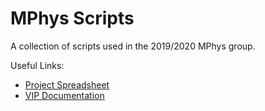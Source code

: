 # MPhys Scripts

A collection of scripts used in the 2019/2020 MPhys group.

Useful Links:
* [Project Spreadsheet](https://docs.google.com/document/d/1rUN64bg_eNm5PRPaTz91oaYbHXKZ7uGiIMtjPI6Ytzs/edit)
* [VIP Documentation](https://vip.readthedocs.io/en/latest/#tl-dr-setup-guide)